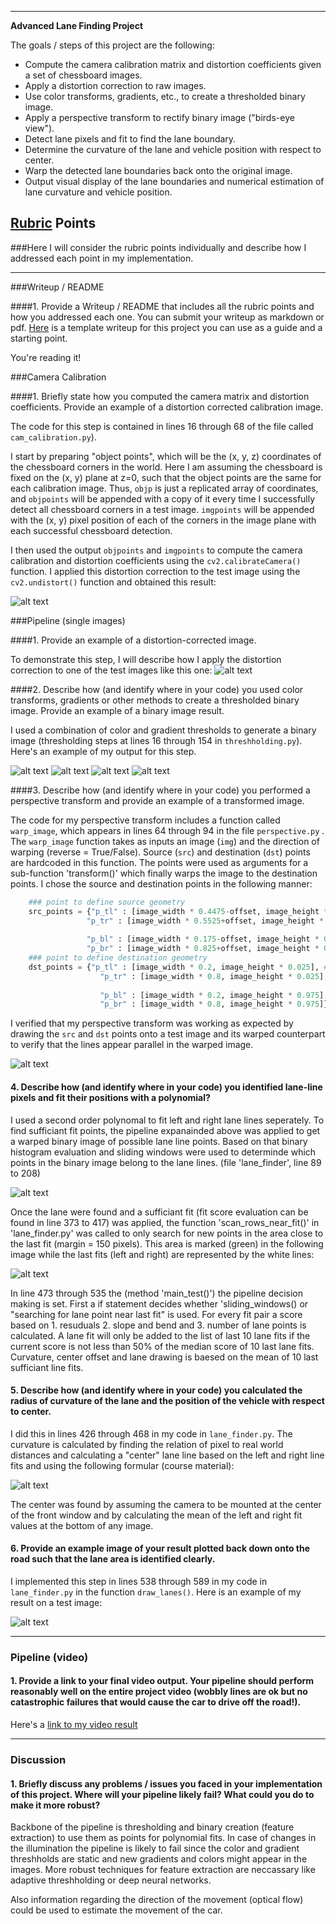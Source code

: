 

---

**Advanced Lane Finding Project**

The goals / steps of this project are the following:

* Compute the camera calibration matrix and distortion coefficients given a set of chessboard images.
* Apply a distortion correction to raw images.
* Use color transforms, gradients, etc., to create a thresholded binary image.
* Apply a perspective transform to rectify binary image ("birds-eye view").
* Detect lane pixels and fit to find the lane boundary.
* Determine the curvature of the lane and vehicle position with respect to center.
* Warp the detected lane boundaries back onto the original image.
* Output visual display of the lane boundaries and numerical estimation of lane curvature and vehicle position.

[//]: # (Image References)

[image1]: ./output_images/undistorted.png "Originial and undistorted camera image"
[image2]: ./output_images/undistorted_right_road.png "Road Transformed"
[image3]: ./output_images/original_gradient.png "Original image for gradient detection"
[image32]: ./output_images/combination1_gradient.png "Combination (1) of color and gradient detection"
[image33]: ./output_images/combination2_gradient.png "Combination (2) of color and gradient detection"
[image34]: ./output_images/combined_color_and_gradient_threshholds.png "Stacked combination of color and gradient threshholding & final warped binary"
[image4]: ./output_images/perspective.png "Warp Example"
[image5]: ./output_images/sliding_windows.png "Sliding windows and historam evaloation to find first lane lines"
[image6]: ./output_images/search_near_fit.png "Searching lane points near last fit"
[image7]: ./output_images/curvature.png "Formular for the curvature"
[image8]: ./output_images/lane_finding_example.png "Final output of the pipeline"
[video1]: ./out_project_video_n10_q50.mp4 "Video"

## [Rubric](https://review.udacity.com/#!/rubrics/571/view) Points

###Here I will consider the rubric points individually and describe how I addressed each point in my implementation.  

---

###Writeup / README

####1. Provide a Writeup / README that includes all the rubric points and how you addressed each one.  You can submit your writeup as markdown or pdf.  [Here](https://github.com/udacity/CarND-Advanced-Lane-Lines/blob/master/writeup_template.md) is a template writeup for this project you can use as a guide and a starting point.  

You're reading it!

###Camera Calibration

####1. Briefly state how you computed the camera matrix and distortion coefficients. Provide an example of a distortion corrected calibration image.

The code for this step is contained in lines 16 through 68 of the file called `cam_calibration.py`).  

I start by preparing "object points", which will be the (x, y, z) coordinates of the chessboard corners in the world. Here I am assuming the chessboard is fixed on the (x, y) plane at z=0, such that the object points are the same for each calibration image.  Thus, `objp` is just a replicated array of coordinates, and `objpoints` will be appended with a copy of it every time I successfully detect all chessboard corners in a test image.  `imgpoints` will be appended with the (x, y) pixel position of each of the corners in the image plane with each successful chessboard detection.  

I then used the output `objpoints` and `imgpoints` to compute the camera calibration and distortion coefficients using the `cv2.calibrateCamera()` function.  I applied this distortion correction to the test image using the `cv2.undistort()` function and obtained this result: 

![alt text][image1]

###Pipeline (single images)

####1. Provide an example of a distortion-corrected image.

To demonstrate this step, I will describe how I apply the distortion correction to one of the test images like this one:
![alt text][image2]

####2. Describe how (and identify where in your code) you used color transforms, gradients or other methods to create a thresholded binary image.  Provide an example of a binary image result.

I used a combination of color and gradient thresholds to generate a binary image (thresholding steps at lines 16 through 154 in `threshholding.py`).  Here's an example of my output for this step.  

![alt text][image3]
![alt text][image32]
![alt text][image33]
![alt text][image34]


####3. Describe how (and identify where in your code) you performed a perspective transform and provide an example of a transformed image.

The code for my perspective transform includes a function called `warp_image`, which appears in lines 64 through 94 in the file `perspective.py` .  The `warp_image` function takes as inputs an image (`img`) and the direction of warping (reverse = True/False). Source (`src`) and destination (`dst`) points are hardcoded in this function. The points were used as arguments for a sub-function 'transform()' which finally warps the image to the destination points. I chose the source and destination points in the following manner:

```python
    ### point to define source geometry
    src_points = {"p_tl" : [image_width * 0.4475-offset, image_height * 0.642], # position top left
                 "p_tr" : [image_width * 0.5525+offset, image_height * 0.642], # position top right
            
                 "p_bl" : [image_width * 0.175-offset, image_height * 0.95], # position bottom left   
                 "p_br" : [image_width * 0.825+offset, image_height * 0.95]}  # position bottom right
    ### point to define destination geometry            
    dst_points = {"p_tl" : [image_width * 0.2, image_height * 0.025], # position top left
                    "p_tr" : [image_width * 0.8, image_height * 0.025], # position top right
            
                    "p_bl" : [image_width * 0.2, image_height * 0.975], # position bottom left   
                    "p_br" : [image_width * 0.8, image_height * 0.975]}  # position bottom right
```


I verified that my perspective transform was working as expected by drawing the `src` and `dst` points onto a test image and its warped counterpart to verify that the lines appear parallel in the warped image.

![alt text][image4]

#### 4. Describe how (and identify where in your code) you identified lane-line pixels and fit their positions with a polynomial?

I used a second order polynomal to fit left and right lane lines seperately. To find sufficiant fit points, the pipeline expanainded above was applied to get a warped binary image of possible lane line points. Based on that binary histogram evaluation and sliding windows were used to determinde which points in the binary image belong to the lane lines. (file 'lane_finder', line 89 to 208)

![alt text][image5]

Once the lane were found and a sufficiant fit (fit score evaluation can be found in line 373 to 417) was applied, the function 'scan_rows_near_fit()' in 'lane_finder.py' was called to only search for new points in the area close to the last fit (margin = 150 pixels). This area is marked (green) in the following image while the last fits (left and right) are represented by the white lines: 

![alt text][image6]

In line 473 through 535 the (method 'main_test()') the pipeline decision making is set. First a if statement decides whether 'sliding_windows() or "searching for lane point near last fit" is used. For every fit pair a score based on 1. resuduals 2. slope and bend and 3. number of lane points is calculated. A lane fit will only be added to the list of last 10 lane fits if the current score is not less than 50% of the median score of 10 last lane fits. Curvature, center offset and lane drawing is baesed on the mean of 10 last sufficiant line fits. 

#### 5. Describe how (and identify where in your code) you calculated the radius of curvature of the lane and the position of the vehicle with respect to center.

I did this in lines 426 through 468 in my code in `lane_finder.py`. The curvature is calculated by finding the relation of pixel to real world distances and calculating a "center" lane line based on the left and right line fits and using the following formular (course material):

![alt text][image7]

The center was found by assuming the camera to be mounted at the center of the front window and by calculating the mean of the left and right fit values at the bottom of any image.



#### 6. Provide an example image of your result plotted back down onto the road such that the lane area is identified clearly.

I implemented this step in lines 538 through 589 in my code in `lane_finder.py` in the function `draw_lanes()`.  Here is an example of my result on a test image:

![alt text][image8]

---

### Pipeline (video)

#### 1. Provide a link to your final video output.  Your pipeline should perform reasonably well on the entire project video (wobbly lines are ok but no catastrophic failures that would cause the car to drive off the road!).

Here's a [link to my video result](./output_project_video_5scores_q50.mp4)

---

### Discussion

#### 1. Briefly discuss any problems / issues you faced in your implementation of this project.  Where will your pipeline likely fail?  What could you do to make it more robust?

Backbone of the pipeline is thresholding and binary creation (feature extraction) to use them as points for polynomial fits. In case of changes in the illumination the pipeline is likely to fail since the color and gradient threshholds are static and  new gradients and colors might appear in the images. More robust techniques for feature extraction are neccassary like adaptive threshholding or deep neural networks.

Also information regarding the direction of the movement (optical flow) could be used to estimate the movement of the car.




